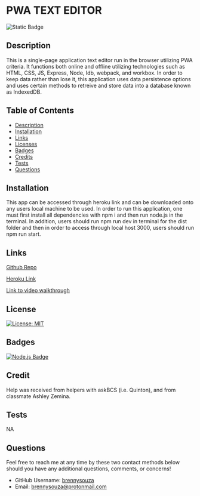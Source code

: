 # PWA TEXT EDITOR
![Static Badge](https://img.shields.io/badge/pwa-text_editor-green)

## Description
This is a single-page application text editor run in the browser utilizing PWA criteria. It functions both online and offline utilizing technologies such as HTML, CSS, JS, Express, Node, Idb, webpack, and workbox. In order to keep data rather than lose it, this application uses data persistence options and uses certain methods to retreive and store data into a database known as IndexedDB.  

## Table of Contents
* [Description](#description)
* [Installation](#installation)
* [Links](#links)
* [Licenses](#license)
* [Badges](#badges)
* [Credits](#credits)
* [Tests](#tests)
* [Questions](#questions)

## Installation
This app can be accessed through heroku link and can be downloaded onto any users local machine to be used. In order to run this application, one must first install all dependencies with npm i and then run node.js in the terminal. In addition, users should run npm run dev in terminal for the dist folder and then in order to access through local host 3000, users should run npm run start. 

## Links
[Github Repo](https://github.com/brennysouza/pwa-text-editor)

[Heroku Link](https://dashboard.heroku.com/apps/blooming-wave-08919)

[Link to video walkthrough](https://watch.screencastify.com/v/KrfJnsRM1kq7ZhnVGRp2)


## License
[![License: MIT](https://img.shields.io/badge/License-MIT-green.svg)](https://opensource.org/licenses/MIT)

## Badges
[![Node.js Badge](https://img.shields.io/badge/Node.js-393?logo=nodedotjs&logoColor=fff&style=flat)](https://nodejs.org/en) 

## Credit
Help was received from helpers with askBCS (i.e. Quinton), and from classmate Ashley Zemina. 

## Tests
NA

## Questions
Feel free to reach me at any time by these two contact methods below should you have any additional questions, comments, or concerns!

- GitHub Username: [brennysouza](https://github.com/brennysouza/pwa-text-editor)
- Email: brennysouza@protonmail.com 

